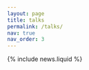 ```yaml
---
layout: page
title: talks
permalink: /talks/
nav: true
nav_order: 3
---
```


{% include news.liquid %}
